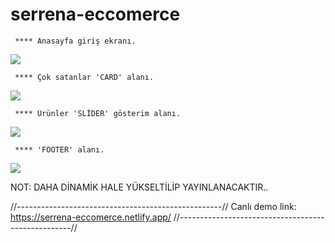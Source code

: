 ﻿# serrena-eccomerce

	 **** Anasayfa giriş ekranı.
![](https://l24.im/OgEN)

	 **** Çok satanlar 'CARD' alanı.
![](https://l24.im/7q9rTBs)

	 **** Ürünler 'SLİDER' gösterim alanı.
![](https://l24.im/KU5Ee)

	 **** 'FOOTER' alanı.
![](https://l24.im/YnoENZd)

NOT: DAHA DİNAMİK HALE YÜKSELTİLİP YAYINLANACAKTIR..

//---------------------------------------------------//
Canlı demo link: https://serrena-eccomerce.netlify.app/
//---------------------------------------------------//
